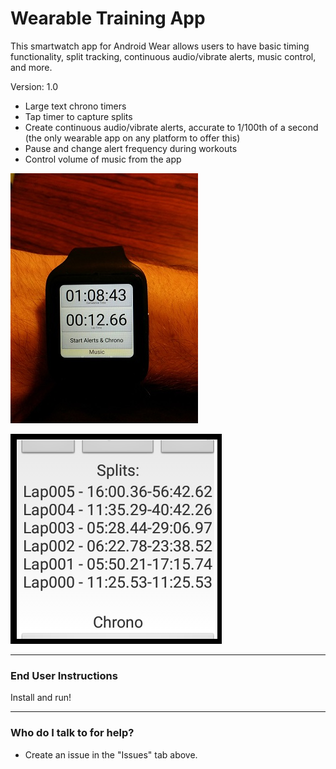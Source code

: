 # Wearable Training App #

This smartwatch app for Android Wear allows users to have basic timing functionality, split tracking, continuous audio/vibrate alerts, music control, and more.

Version: 1.0

* Large text chrono timers
* Tap timer to capture splits
* Create continuous audio/vibrate alerts, accurate to 1/100th of a second (the only wearable app on any platform to offer this)
* Pause and change alert frequency during workouts
* Control volume of music from the app

[![](https://raw.githubusercontent.com/davidhudman/AndroidWearIntervalStopwatch/master/screenshots/MainAppScreen01.jpg)](https://github.com/davidhudman/AndroidWearIntervalStopwatch)

[![](https://raw.githubusercontent.com/davidhudman/AndroidWearIntervalStopwatch/master/screenshots/splitsView01.png)](https://github.com/davidhudman/AndroidWearIntervalStopwatch)

--------

### End User Instructions ###

Install and run!

-------------

### Who do I talk to for help? ###

* Create an issue in the "Issues" tab above.